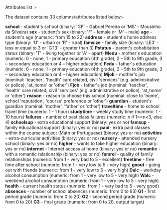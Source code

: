 Attributes list :-

The dataset contains 33 columns/attributes listed below:-

**school** - student's school (binary: 'GP' - Gabriel Pereira or 'MS' - Mousinho da Silveira)
**sex** - student's sex (binary: 'F' - female or 'M' - male)
**age** - student's age (numeric: from 15 to 22)
**address** - student's home address type (binary: 'U' - urban or 'R' - rural)
**famsize** - family size (binary: 'LE3' - less or equal to 3 or 'GT3' - greater than 3)
**Pstatus** - parent's cohabitation status (binary: 'T' - living together or 'A' - apart)
**Medu** - mother's education (numeric: 0 - none, 1 - primary education (4th grade), 2 – 5th to 9th grade, 3 – secondary education or 4 – higher education)
**Fedu** - father's education (numeric: 0 - none, 1 - primary education (4th grade), 2 – 5th to 9th grade, 3 – secondary education or 4 – higher education)
**Mjob** - mother's job (nominal: 'teacher', 'health' care related, civil 'services' (e.g. administrative or police), 'at_home' or 'other')
**Fjob** - father's job (nominal: 'teacher', 'health' care related, civil 'services' (e.g. administrative or police), 'at_home' or 'other')
**reason** - reason to choose this school (nominal: close to 'home', school 'reputation', 'course' preference or 'other')
**guardian** - student's guardian (nominal: 'mother', 'father' or 'other')
**traveltime** - home to school travel time (numeric: 1 - 1 hour)
**studytime** - weekly study time (numeric: 1 - 10 hours)
**failures** - number of past class failures (numeric: n if 1<=n<3, else 4)
**schoolsup** - extra educational support (binary: yes or no)
**famsup** - family educational support (binary: yes or no)
**paid**- extra paid classes within the course subject (Math or Portuguese) (binary: yes or no)
**activities** - extra-curricular activities (binary: yes or no)
**nursery** - attended nursery school (binary: yes or no)
**higher** - wants to take higher education (binary: yes or no)
**internet** - Internet access at home (binary: yes or no)
**romantic** - with a romantic relationship (binary: yes or no)
**famrel** - quality of family relationships (numeric: from 1 - very bad to 5 - excellent)
**freetime** - free time after school (numeric: from 1 - very low to 5 - very high)
**goout** - going out with friends (numeric: from 1 - very low to 5 - very high)
**Dalc** - workday alcohol consumption (numeric: from 1 - very low to 5 - very high)
**Walc** - weekend alcohol consumption (numeric: from 1 - very low to 5 - very high)
**health** - current health status (numeric: from 1 - very bad to 5 - very good)
**absences** - number of school absences (numeric: from 0 to 93)
**G1** - first period grade (numeric: from 0 to 20) 
**G2** - second period grade (numeric: from 0 to 20)
**G3** - final grade (numeric: from 0 to 20, output target)
